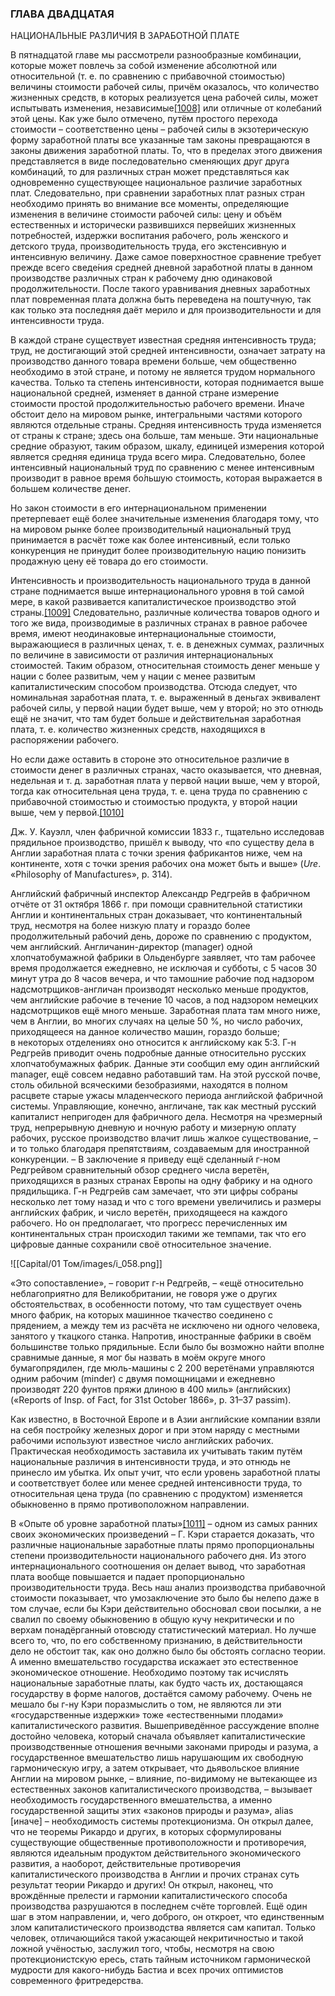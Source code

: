 ### ГЛАВА ДВАДЦАТАЯ  
  
НАЦИОНАЛЬНЫЕ РАЗЛИЧИЯ В ЗАРАБОТНОЙ ПЛАТЕ

В пятнадцатой главе мы рассмотрели разнообразные комбинации, которые может повлечь за собой изменение абсолютной или относительной (т. е. по сравнению с прибавочной стоимостью) величины стоимости рабочей силы, причём оказалось, что количество жизненных средств, в которых реализуется цена рабочей силы, может испытывать изменения, независимые[[1008]](app://obsidian.md/contentnotes13.html#n_1008) или отличные от колебаний этой цены. Как уже было отмечено, путём простого перехода стоимости – соответственно цены – рабочей силы в экзотерическую форму заработной платы все указанные там законы превращаются в законы движения заработной платы. То, что в пределах этого движения представляется в виде последовательно сменяющих друг друга комбинаций, то для различных стран может представляться как одновременно существующее национальное различие заработных плат. Следовательно, при сравнении заработных плат разных стран необходимо принять во внимание все моменты, определяющие изменения в величине стоимости рабочей силы: цену и объём естественных и исторически развившихся первейших жизненных потребностей, издержки воспитания рабочего, роль женского и детского труда, производительность труда, его экстенсивную и интенсивную величину. Даже самое поверхностное сравнение требует прежде всего сведе́ния средней дневной заработной платы в данном производстве различных стран к рабочему дню одинаковой продолжительности. После такого уравнивания дневных заработных плат повременная плата должна быть переведена на поштучную, так как только эта последняя даёт мерило и для производительности и для интенсивности труда.

В каждой стране существует известная средняя интенсивность труда; труд, не достигающий этой средней интенсивности, означает затрату на производство данного товара времени больше, чем общественно необходимо в этой стране, и потому не является трудом нормального качества. Только та степень интенсивности, которая поднимается выше национальной средней, изменяет в данной стране измерение стоимости простой продолжительностью рабочего времени. Иначе обстоит дело на мировом рынке, интегральными частями которого являются отдельные страны. Средняя интенсивность труда изменяется от страны к стране; здесь она больше, там меньше. Эти национальные средние образуют, таким образом, шкалу, единицей измерения которой является средняя единица труда всего мира. Следовательно, более интенсивный национальный труд по сравнению с менее интенсивным производит в равное время бо́льшую стоимость, которая выражается в большем количестве денег.

Но закон стоимости в его интернациональном применении претерпевает ещё более значительные изменения благодаря тому, что на мировом рынке более производительный национальный труд принимается в расчёт тоже как более интенсивный, если только конкуренция не принудит более производительную нацию понизить продажную цену её товара до его стоимости.

Интенсивность и производительность национального труда в данной стране поднимается выше интернационального уровня в той самой мере, в какой развивается капиталистическое производство этой страны.[[1009]](app://obsidian.md/contentnotes13.html#n_1009) Следовательно, различные количества товаров одного и того же вида, производимые в различных странах в равное рабочее время, имеют неодинаковые интернациональные стоимости, выражающиеся в различных ценах, т. е. в денежных суммах, различных по величине в зависимости от различия интернациональных стоимостей. Таким образом, относительная стоимость денег меньше у нации с более развитым, чем у нации с менее развитым капиталистическим способом производства. Отсюда следует, что номинальная заработная плата, т. е. выраженный в деньгах эквивалент рабочей силы, у первой нации будет выше, чем у второй; но это отнюдь ещё не значит, что там будет больше и действительная заработная плата, т. е. количество жизненных средств, находящихся в распоряжении рабочего.

Но если даже оставить в стороне это относительное различие в стоимости денег в различных странах, часто оказывается, что дневная, недельная и т. д. заработная плата у первой нации выше, чем у второй, тогда как относительная цена труда, т. е. цена труда по сравнению с прибавочной стоимостью и стоимостью продукта, у второй нации выше, чем у первой.[[1010]](app://obsidian.md/contentnotes13.html#n_1010)

Дж. У. Кауэлл, член фабричной комиссии 1833 г., тщательно исследовав прядильное производство, пришёл к выводу, что «по существу дела в Англии заработная плата с точки зрения фабрикантов ниже, чем на континенте, хотя с точки зрения рабочих она может быть и выше» (_Ure_. «Philosophy of Manufactures», p. 314).

Английский фабричный инспектор Александр Редгрейв в фабричном отчёте от 31 октября 1866 г. при помощи сравнительной статистики Англии и континентальных стран доказывает, что континентальный труд, несмотря на более низкую плату и гораздо более продолжительный рабочий день, дороже по сравнению с продуктом, чем английский. Англичанин-директор (manager) одной хлопчатобумажной фабрики в Ольденбурге заявляет, что там рабочее время продолжается ежедневно, не исключая и субботы, с 5 часов 30 минут утра до 8 часов вечера, и что тамошние рабочие под надзором надсмотрщиков-англичан производят несколько меньше продуктов, чем английские рабочие в течение 10 часов, а под надзором немецких надсмотрщиков ещё много меньше. Заработная плата там много ниже, чем в Англии, во многих случаях на целые 50 %, но число рабочих, приходящееся на данное количество машин, гораздо больше; в некоторых отделениях оно относится к английскому как 5:3. Г-н Редгрейв приводит очень подробные данные относительно русских хлопчатобумажных фабрик. Данные эти сообщил ему один английский manager, ещё совсем недавно работавший там. На этой русской почве, столь обильной всяческими безобразиями, находятся в полном расцвете старые ужасы младенческого периода английской фабричной системы. Управляющие, конечно, англичане, так как местный русский капиталист непригоден для фабричного дела. Несмотря на чрезмерный труд, непрерывную дневную и ночную работу и мизерную оплату рабочих, русское производство влачит лишь жалкое существование, – и то только благодаря препятствиям, создаваемым для иностранной конкуренции. – В заключение я приведу ещё сделанный г-ном Редгрейвом сравнительный обзор среднего числа веретён, приходящихся в разных странах Европы на одну фабрику и на одного прядильщика. Г-н Редгрейв сам замечает, что эти цифры собраны несколько лет тому назад и что с того времени увеличились и размеры английских фабрик, и число веретён, приходящееся на каждого рабочего. Но он предполагает, что прогресс перечисленных им континентальных стран происходил такими же темпами, так что его цифровые данные сохранили своё относительное значение.

![[Capital/01 Том/images/i_058.png]]

«Это сопоставление», – говорит г-н Редгрейв, – «ещё относительно неблагоприятно для Великобритании, не говоря уже о других обстоятельствах, в особенности потому, что там существует очень много фабрик, на которых машинное ткачество соединено с прядением, а между тем из расчёта не исключено ни одного человека, занятого у ткацкого станка. Напротив, иностранные фабрики в своём большинстве только прядильные. Если было бы возможно найти вполне сравнимые данные, я мог бы назвать в моём округе много бумагопрядилен, где мюль-машины с 2 200 веретёнами управляются одним рабочим (minder) с двумя помощницами и ежедневно производят 220 фунтов пряжи длиною в 400 миль» (английских) («Reports of Insp. of Fact, for 31st October 1866», p. 31–37 passim).

Как известно, в Восточной Европе и в Азии английские компании взяли на себя постройку железных дорог и при этом наряду с местными рабочими используют известное число английских рабочих. Практическая необходимость заставила их учитывать таким путём национальные различия в интенсивности труда, и это отнюдь не принесло им убытка. Их опыт учит, что если уровень заработной платы и соответствует более или менее средней интенсивности труда, то относительная цена труда (по сравнению с продуктом) изменяется обыкновенно в прямо противоположном направлении.

В «Опыте об уровне заработной платы»[[1011]](app://obsidian.md/contentnotes13.html#n_1011) – одном из самых ранних своих экономических произведений – Г. Кэри старается доказать, что различные национальные заработные платы прямо пропорциональны степени производительности национального рабочего дня. Из этого интернационального соотношения он делает вывод, что заработная плата вообще повышается и падает пропорционально производительности труда. Весь наш анализ производства прибавочной стоимости показывает, что умозаключение это было бы нелепо даже в том случае, если бы Кэри действительно обосновал свои посылки, а не свалил по своему обыкновению в общую кучу некритически и по верхам понадёрганный отовсюду статистический материал. Но лучше всего то, что, по его собственному признанию, в действительности дело не обстоит так, как оно должно было бы обстоять согласно теории. А именно вмешательство государства искажает это естественное экономическое отношение. Необходимо поэтому так исчислять национальные заработные платы, как будто часть их, достающаяся государству в форме налогов, достаётся самому рабочему. Очень не мешало бы г-ну Кэри поразмыслить о том, не являются ли эти «государственные издержки» тоже «естественными плодами» капиталистического развития. Вышеприведённое рассуждение вполне достойно человека, который сначала объявляет капиталистические производственные отношения вечными законами природы и разума, а государственное вмешательство лишь нарушающим их свободную гармоническую игру, а затем открывает, что дьявольское влияние Англии на мировом рынке, – влияние, по-видимому не вытекающее из естественных законов капиталистического производства, – вызывает необходимость государственного вмешательства, а именно государственной защиты этих «законов природы и разума», alias [иначе] – необходимость системы протекционизма. Он открыл далее, что не теоремы Рикардо и других, в которых сформулированы существующие общественные противоположности и противоречия, являются идеальным продуктом действительного экономического развития, а наоборот, действительные противоречия капиталистического производства в Англии и прочих странах суть результат теории Рикардо и других! Он открыл, наконец, что врождённые прелести и гармонии капиталистического способа производства разрушаются в последнем счёте торговлей. Ещё один шаг в этом направлении, и, чего доброго, он откроет, что единственным злом капиталистического производства является сам капитал. Только человек, отличающийся такой ужасающей некритичностыо и такой ложной учёностью, заслужил того, чтобы, несмотря на свою протекционистскую ересь, стать тайным источником гармонической мудрости для какого-нибудь Бастиа и всех прочих оптимистов современного фритредерства.